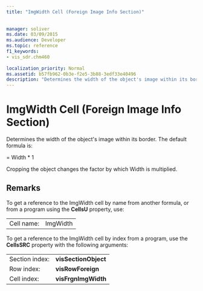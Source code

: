 ```yaml
---
title: "ImgWidth Cell (Foreign Image Info Section)"
 
 
manager: soliver
ms.date: 03/09/2015
ms.audience: Developer
ms.topic: reference
f1_keywords:
- vis_sdr.chm460
 
localization_priority: Normal
ms.assetid: b57fb962-0b3e-f2e5-3b88-3edf33e40496
description: "Determines the width of the object's image within its border. The default formula is:"
---
```


# ImgWidth Cell (Foreign Image Info Section)

Determines the width of the object's image within its border. The default formula is:
  
= Width \* 1
  
Cropping the object changes the factor by which Width is multiplied.
  
## Remarks

To get a reference to the ImgWidth cell by name from another formula, or from a program using the **CellsU** property, use: 
  
|||
|:-----|:-----|
| Cell name:  <br/> | ImgWidth  <br/> |
   
To get a reference to the ImgWidth cell by index from a program, use the **CellsSRC** property with the following arguments: 
  
|||
|:-----|:-----|
| Section index:  <br/> |**visSectionObject** <br/> |
| Row index:  <br/> |**visRowForeign** <br/> |
| Cell index:  <br/> |**visFrgnImgWidth** <br/> |
   

